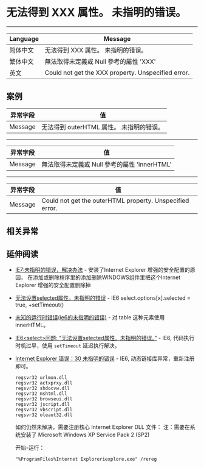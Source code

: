 
# 无法得到 XXX 属性。 未指明的错误。

----

| Language | Message                                            |
|----------|----------------------------------------------------|
| 简体中文 | 无法得到 XXX 属性。 未指明的错误。                 |
| 繁体中文 | 無法取得未定義或 Null 參考的屬性 'XXX'             |
| 英文     | Could not get the XXX property. Unspecified error. |

## 案例

| 异常字段 | 值                                       |
|----------|------------------------------------------|
| Message  | 无法得到 outerHTML 属性。 未指明的错误。 |

----

| 异常字段 | 值                                           |
|----------|----------------------------------------------|
| Message  | 無法取得未定義或 Null 參考的屬性 'innerHTML' |

----

| 异常字段 | 值                                                       |
|----------|----------------------------------------------------------|
| Message  | Could not get the outerHTML property. Unspecified error. |

## 相关异常


## 延伸阅读

* [IE7:未指明的错误，解决办法](http://samueli.iteye.com/blog/237461) - 安装了Internet Explorer 增强的安全配置的原因，
    在添加或删除程序里的添加删除WINDOWS组件里把这个Internet Explorer 增强的安全配置删除掉
* [无法设置selected属性。未指明的错误](http://hi.baidu.com/jghc/blog/item/5e28c4d7faeb9f2106088b2c.html) - IE6 select.options[x].selected = true, +setTimeout()
* [未知的运行时错误(ie6的未指明的错误)](http://www.cnblogs.com/wangxiang/articles/1653429.html) - 对 table 这种元素使用 innerHTML。
* [IE6&lt;select&gt;问题: "无法设置selected属性。未指明的错误。”](http://topic.csdn.net/u/20091104/14/ad18500c-e037-4190-a4ce-8d600e7db305.html) - IE6, 代码执行时机过早，使用 `setTimeout` 延迟执行解决。
* [Internet Explorer 错误：30 未指明的错误](http://www.luckb.com/read-1805.html) - IE6, 动态链接库异常，重新注册即可。

    ```
    regsvr32 urlmon.dll
    regsvr32 actxprxy.dll
    regsvr32 shdocvw.dll
    regsvr32 mshtml.dll
    regsvr32 browseui.dll
    regsvr32 jscript.dll
    regsvr32 vbscript.dll
    regsvr32 oleaut32.dll
    ```

    如何仍然未解决，需要注册核心 Internet Explorer DLL 文件：
    注：需要在系统安装了 Microsoft Windows XP Service Pack 2 (SP2)

    开始-运行：

    ```
    "%ProgramFiles%Internet Exploreriexplore.exe" /rereg
    ```
